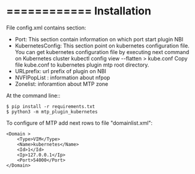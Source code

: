 ============
Installation
============
File config.xml contains section: 
- Port: This section contain information on which port start plugin NBI
- KubernetesConfig: This section point on kubernetes configuration file.
You can get kubernetes configuration file by executing next command on Kubernetes cluster
kubectl config view --flatten > kube.conf
Copy file kube.conf to kubernetes plugin mtp root directory.
- URLprefix: url prefix of plugin on NBI
- NVFIPopList : information about nfpop 
- Zonelist: inforamtion about MTP zone
 
At the command line::
    
    $ pip install -r requirements.txt
    $ python3 -m mtp_plugin_kubernetes


To configure of MTP add next rows to file "domainlist.xml":

    <Domain >
        <Type>VIM</Type>
        <Name>kubernetes</Name>
        <Id>1</Id>
        <Ip>127.0.0.1</Ip>
        <Port>54000</Port>
    </Domain>